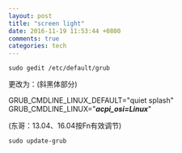 ```yaml
---
layout: post
title: "screen light"
date: 2016-11-19 11:53:44 +0800
comments: true
categories: tech
---
```

	sudo gedit /etc/default/grub
更改为：(斜黑体部分)  

GRUB_CMDLINE_LINUX_DEFAULT="quiet splash"  
GRUB_CMDLINE_LINUX="***acpi_osi=Linux***"  

(东哥：13.04、16.04按Fn有效调节)  

	sudo update-grub
